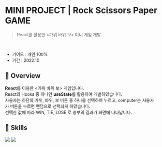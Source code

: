 # MINI PROJECT | Rock Scissors Paper GAME
> React를 활용한 <가위 바위 보> 미니 게임 개발
<br>

* 기여도 : 개인 100% <br> 
* 기간 : 2022.10

## 📍 Overview

**React**를 이용한 <가위 바위 보> 게임입니다. <br>
React의 Hooks 중 하나인 **useState**를 활용하여 개발하였습니다.<br>
사용자는 하단의 가위, 바위, 보 버튼 중 하나를 선택하여 누르고, computer는 사용자가 버튼을 누르면 랜덤으로 선택되게 하였습니다.<br>
선택한 값에 따라 WIN, TIE, LOSE 로 승부의 결과가 화면에 나타납니다.

## 🚀 Skills 
<img src="https://img.shields.io/badge/react-61DAFB?style=for-the-badge&logo=react&logoColor=black"> <img src="https://img.shields.io/badge/netlify-00C7B7?style=for-the-badge&logo=netlify&logoColor=white"> 
